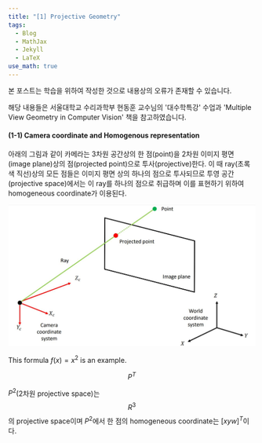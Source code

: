 ```yaml
---
title: "[1] Projective Geometry"
tags:
  - Blog
  - MathJax
  - Jekyll
  - LaTeX
use_math: true
---
```


본 포스트는 학습을 위하여 작성한 것으로 내용상의 오류가 존재할 수 있습니다.

해당 내용들은 서울대학교 수리과학부 현동훈 교수님의 '대수학특강' 수업과 'Multiple View Geometry in Computer Vision' 책을 참고하였습니다.

#### (1-1) Camera coordinate and Homogenous representation

아래의 그림과 같이 카메라는 3차원 공간상의 한 점(point)을 2차원 이미지 평면(image plane)상의 점(projected point)으로 투사(projective)한다. 이 때 ray(초록색 직선)상의 모든 점들은 이미지 평면 상의 하나의 점으로 투사되므로 투영 공간(projective space)에서는 이 ray를 하나의 점으로 취급하며 이를 표현하기 위하여 homogeneous coordinate가 이용된다.

![Camera](../figures/projective_geometry/camera.JPG)


This formula $f(x) = x^2$ is an example.

$$P^T$$

$P^2$(2차원 projective space)는 $$R^3$$의 projective space이며 $P^2$에서 한 점의 homogeneous coordinate는 $[x y w]^T$이다.
